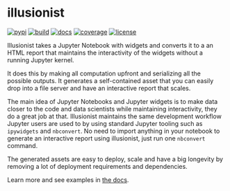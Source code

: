 # illusionist

[![pypi](https://badge.fury.io/py/illusionist.svg)](https://pypi.org/project/illusionist/)
[![build](https://github.com/danielfrg/illusionist/workflows/test/badge.svg)](https://github.com/danielfrg/illusionist/actions/workflows/test.yml)
[![docs](https://github.com/danielfrg/illusionist/workflows/docs/badge.svg)](https://github.com/danielfrg/illusionist/actions/workflows/docs.yml)
[![coverage](https://codecov.io/gh/danielfrg/illusionist/branch/master/graph/badge.svg)](https://codecov.io/gh/danielfrg/illusionist?branch=master)
[![license](https://img.shields.io/:license-Apache%202-blue.svg)](https://github.com/danielfrg/illusionist/blob/master/LICENSE.txt)

Illusionist takes a Jupyter Notebook with widgets and converts it to a
an HTML report that maintains the interactivity of the widgets without a
running Jupyter kernel.

It does this by making all computation upfront and serializing all the possible outputs.
It generates a self-contained asset that you can easily drop into a file server
and have an interactive report that scales.

The main idea of Jupyter Notebooks and Jupyter widgets is to make data closer
to the code and data scientists while maintaining interactivity, they do a great job at that.
Illusionist maintains the same development workflow Jupyter users are used to by using
standard Jupyter tooling such as `ipywidgets` and `nbconvert`.
No need to import anything in your notebook to generate an interactive report using illusionist,
just run one `nbconvert` command.

The generated assets are easy to deploy, scale and have a big longevity by
removing a lot of deployment requirements and dependencies.

Learn more and see examples in [the docs](https://illusionist.danielfrg.com/).
